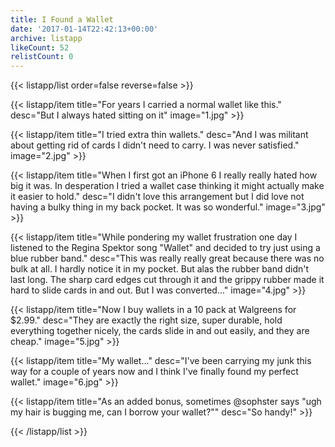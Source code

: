 ```yaml
---
title: I Found a Wallet
date: '2017-01-14T22:42:13+00:00'
archive: listapp
likeCount: 52
relistCount: 0
---
```


{{< listapp/list order=false reverse=false >}}

   {{< listapp/item title="For years I carried a normal wallet like this."
      desc="But I always hated sitting on it"
      image="1.jpg" >}}

   {{< listapp/item title="I tried extra thin wallets."
      desc="And I was militant about getting rid of cards I didn't need to carry. I was never satisfied."
      image="2.jpg" >}}

   {{< listapp/item title="When I first got an iPhone 6 I really really hated how big it was. In desperation I tried a wallet case thinking it might actually make it easier to hold."
      desc="I didn't love this arrangement but I did love not having a bulky thing in my back pocket. It was so wonderful."
      image="3.jpg" >}}

   {{< listapp/item title="While pondering my wallet frustration one day I listened to the Regina Spektor song \"Wallet\" and decided to try just using a blue rubber band."
      desc="This was really really great because there was no bulk at all. I hardly notice it in my pocket. But alas the rubber band didn't last long. The sharp card edges cut through it and the grippy rubber made it hard to slide cards in and out. But I was converted..."
      image="4.jpg" >}}

   {{< listapp/item title="Now I buy wallets in a 10 pack at Walgreens for $2.99."
      desc="They are exactly the right size, super durable, hold everything together nicely, the cards slide in and out easily, and they are cheap."
      image="5.jpg" >}}

   {{< listapp/item title="My wallet..."
      desc="I've been carrying my junk this way for a couple of years now and I think I've finally found my perfect wallet."
      image="6.jpg" >}}

   {{< listapp/item title="As an added bonus, sometimes @sophster says \"ugh my hair is bugging me, can I borrow your wallet?\""
      desc="So handy!" >}}

{{< /listapp/list >}}
